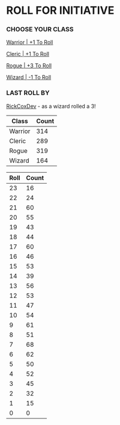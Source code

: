 # ROLL FOR INITIATIVE
### CHOOSE YOUR CLASS

[Warrior | +1 To Roll](https://github.com/benjaminsampica/benjaminsampica/issues/new?title=roll%7Cwarrior&body=Just+click+%27Submit+new+issue%27.)

[Cleric | +1 To Roll](https://github.com/benjaminsampica/benjaminsampica/issues/new?title=roll%7Ccleric&body=Just+click+%27Submit+new+issue%27.)

[Rogue | +3 To Roll](https://github.com/benjaminsampica/benjaminsampica/issues/new?title=roll%7Crogue&body=Just+click+%27Submit+new+issue%27.)

[Wizard | -1 To Roll](https://github.com/benjaminsampica/benjaminsampica/issues/new?title=roll%7Cwizard&body=Just+click+%27Submit+new+issue%27.)
### LAST ROLL BY
[RickCoxDev](https://www.github.com/RickCoxDev) - as a wizard rolled a 3!

|Class|Count|
|-|-|
|Warrior|314|
|Cleric|289|
|Rogue|319|
|Wizard|164|

|Roll|Count|
|-|-|
|23|16
|22|24
|21|60
|20|55
|19|43
|18|44
|17|60
|16|46
|15|53
|14|39
|13|56
|12|53
|11|47
|10|54
|9|61
|8|51
|7|68
|6|62
|5|50
|4|52
|3|45
|2|32
|1|15
|0|0
